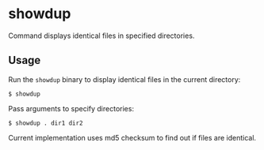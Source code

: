 # showdup

Command displays identical files in specified directories.

## Usage

Run the `showdup` binary to display identical files in the current directory:

	$ showdup

Pass arguments to specify directories:

	$ showdup . dir1 dir2

Current implementation uses md5 checksum to find out if files are identical.
